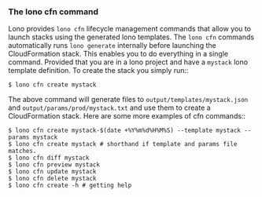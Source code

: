 ### The lono cfn command

Lono provides `lono cfn` lifecycle management commands that allow you to launch stacks using the generated lono templates. The `lono cfn` commands automatically runs `lono generate` internally before launching the CloudFormation stack.  This enables you to do everything in a single command. Provided that you are in a lono project and have a `mystack` lono template definition. To create the stack you simply run::

```
$ lono cfn create mystack
```

The above command will generate files to `output/templates/mystack.json` and `output/params/prod/mystack.txt` and use them to create a CloudFormation stack. Here are some more examples of cfn commands::

```
$ lono cfn create mystack-$(date +%Y%m%d%H%M%S) --template mystack --params mystack
$ lono cfn create mystack # shorthand if template and params file matches.
$ lono cfn diff mystack
$ lono cfn preview mystack
$ lono cfn update mystack
$ lono cfn delete mystack
$ lono cfn create -h # getting help
```

